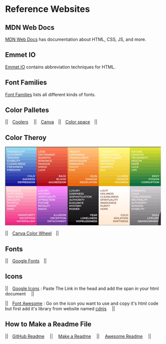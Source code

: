 # Reference Websites

## MDN Web Docs

[MDN Web Docs](https://developer.mozilla.org/en-US/) has documentation about HTML, CSS, JS, and more.

## Emmet IO

[Emmet IO](https://docs.emmet.io/abbreviations/syntax/) contains abbreviation techniques for HTML.

## Font Families

<a href="https://www.cssfontstack.com/">Font Families</a> lists all different kinds of fonts.

## Color Palletes

||&emsp;[Coolers](https://coolors.co/) &emsp;||&emsp;[Canva](https://www.canva.com/colors/color-palettes/)&emsp;||&emsp;[Color space](https://mycolor.space/)&emsp;||

## Color Theroy

<img src="Color_Meanings.png" alt="color meaning">

||&emsp;[Canva Color Wheel](https://www.canva.com/colors/color-wheel/)&emsp;||

## Fonts

||&emsp;[Google Fonts](https://fonts.google.com/)&emsp;||

## Icons

||&emsp;[Google Icons](https://fonts.google.com/icons) : Paste The Link in the head and add the span in your html document &emsp;||

||&emsp;[Font Awesome](https://fontawesome.com/icons) : Go on the icon you want to use and copy it's html code but first add it's library from website named [cdnjs](https://cdnjs.com/libraries/font-awesome) &emsp;||


## How to Make a Readme File

||&emsp;[GitHub Readme](https://docs.github.com/en/repositories/managing-your-repositorys-settings-and-features/customizing-your-repository/about-readmes) &emsp;||
&emsp;[Make a Readme](https://github.com/matiassingers/awesome-readme) &emsp;||
&emsp;[Awesome Readme](https://github.com/matiassingers/awesome-readme) &emsp;||

